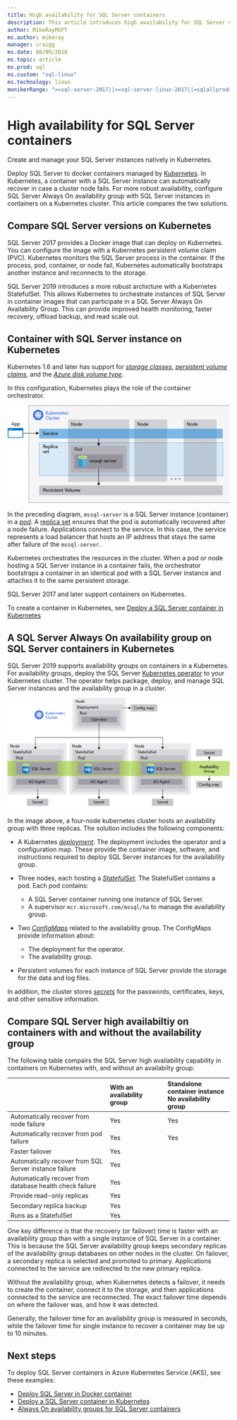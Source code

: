 ```yaml
---
title: High availability for SQL Server containers
description: This article introduces high availability for SQL Server containers
author: MikeRayMSFT
ms.author: mikeray
manager: craigg
ms.date: 08/09/2018
ms.topic: article
ms.prod: sql
ms.custom: "sql-linux"
ms.technology: linux
monikerRange: ">=sql-server-2017||>=sql-server-linux-2017||=sqlallproducts-allversions"
---
```

# High availability for SQL Server containers

Create and manage your SQL Server instances natively in Kubernetes.

Deploy SQL Server to docker containers managed by [Kubernetes](https://kubernetes.io/). In Kubernetes, a container with a SQL Server instance can automatically recover in case a cluster node fails. For more robust availability, configure SQL Server Always On availability group with SQL Server instances in containers on a Kubernetes cluster. This article compares the two solutions.

## Compare SQL Server versions on Kubernetes

SQL Server 2017 provides a Docker image that can deploy on Kubernetes. You can configure the image with a Kubernetes persistent volume claim (PVC). Kubernetes monitors the SQL Server process in the container. If the process, pod, container, or node fail, Kubernetes automatically bootstraps another instance and reconnects to the storage.

SQL Server 2019 introduces a more robust archicture with a Kubernetes StatefulSet. This allows Kubernetes to orchestrate instances of SQL Server in container images that can participate in a SQL Server Always On Availability Group. This can provide improved health monitoring, faster recovery, offload backup, and read scale out.  

## Container with SQL Server instance on Kubernetes

Kubernetes 1.6 and later has support for [*storage classes*](http://kubernetes.io/docs/concepts/storage/storage-classes/), [*persistent volume claims*](http://kubernetes.io/docs/concepts/storage/storage-classes/#persistentvolumeclaims), and the [*Azure disk volume type*](https://github.com/kubernetes/examples/tree/master/staging/volumes/azure_disk). 

In this configuration, Kubernetes plays the role of the container orchestrator. 

![Diagram of Kubernetes SQL Server cluster](media/tutorial-sql-server-containers-kubernetes/kubernetes-sql.png)

In the preceding diagram, `mssql-server` is a SQL Server instance (container) in a [*pod*](http://kubernetes.io/docs/concepts/workloads/pods/pod/). A [replica set](http://kubernetes.io/docs/concepts/workloads/controllers/replicaset/) ensures that the pod is automatically recovered after a node failure. Applications connect to the service. In this case, the service represents a load balancer that hosts an IP address that stays the same after failure of the `mssql-server`.

Kubernetes orchestrates the resources in the cluster. When a pod or node hosting a SQL Server instance in a container fails, the orchestrator bootstraps a container in an identical pod with a SQL Server instance and attaches it to the same persistent storage.

SQL Server 2017 and later support containers on Kubernetes.

To create a container in Kubernetes, see [Deploy a SQL Server container in Kubernetes](tutorial-sql-server-containers-kubernetes.md)

## A SQL Server Always On availability group on SQL Server containers in Kubernetes

SQL Server 2019 supports availability groups on containers in a Kubernetes. For availability groups, deploy the SQL Server [Kubernetes operator](http://coreos.com/blog/introducing-operators.html) to your Kubernetes cluster. The operator helps package, deploy, and manage SQL Server instances and the availability group in a cluster.

![AG in Kubernetes Container](media/tutorial-sql-server-ag-containers-kubernetes/KubernetesCluster.png)

In the image above, a four-node kubernetes cluster hosts an availability group with three replicas. The solution includes the following components:

* A Kubernetes [*deployment*](http://kubernetes.io/docs/concepts/workloads/controllers/deployment/). The deployment includes the operator and a configuration map. These provide the container image, software, and instructions required to deploy SQL Server instances for the availability group.

* Three nodes, each hosting a [*StatefulSet*](http://kubernetes.io/docs/concepts/workloads/controllers/statefulset/). The StatefulSet contains a pod. Each pod contains:
  * A SQL Server container running one instance of SQL Server.
  * A supervisor `mcr.microsoft.com/mssql/ha` to manage the availability group.

* Two [*ConfigMaps*](http://kubernetes.io/docs/tasks/configure-pod-container/configure-pod-configmap/) related to the availability group. The ConfigMaps provide information about:
  * The deployment for the operator.
  * The availability group.

 * Persistent volumes for each instance of SQL Server provide the storage for the data and log files.

In addition, the cluster stores [*secrets*](http://kubernetes.io/docs/concepts/configuration/secret/) for the passwords, certificates, keys, and other sensitive information.

## Compare SQL Server high availabiltiy on containers with and without the availability group

The following table compairs the SQL Server high availability capability in containers on Kubernetes with, and without an availabilty group:

| |With an availability group | Standalone container instance<br/> No availability group
|:------|:------|:------
|Automatically recover from node failure | Yes | Yes
|Automatically recover from pod failure | Yes | Yes
|Faster failover |Yes |
|Automatically recover from SQL Server instance failure | Yes | 
|Automatically recover from database health check failure | Yes | 
|Provide read-only replicas | Yes |
|Secondary replica backup | Yes | 
|Runs as a StatefulSet | Yes | 

One key difference is that the recovery (or failover) time is faster with an availability group than with a single instance of SQL Server in a container. This is because the SQL Server availability group keeps secondary replicas of the availability group databases on other nodes in the cluster. On failover, a secondary replica is selected and promoted to primary. Applications connected to the service are redirected to the new primary replica. 

Without the availability group, when Kubernetes detects a failover, it needs to create the container, connect it to the storage, and then applications connected to the service are reconnected. The exact failover time depends on where the failover was, and how it was detected. 

Generally, the failover time for an availability group is measured in seconds, while the failover time for single instance to recover a container may be up to 10 minutes.

## Next steps

To deploy SQL Server containers in Azure Kubernetes Service (AKS), see these examples:

* [Deploy SQL Server in Docker container](sql-server-linux-configure-docker.md)
* [Deploy a SQL Server container in Kubernetes](tutorial-sql-server-containers-kubernetes.md)
* [Always On availability groups for SQL Server containers](sql-server-ag-kubernetes.md)

